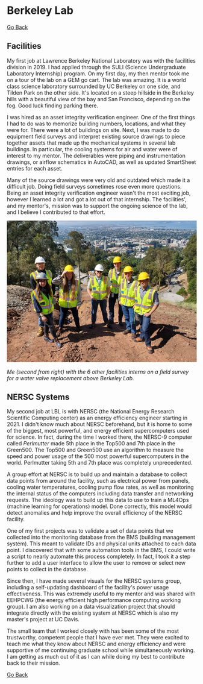 # Berkeley Lab

[Go Back](/)

## Facilities

My first job at Lawrence Berkeley National Laboratory was with the facilities division in 2019. I had applied through the SULI (Science Undergraduate Laboratory Internship) program. On my first day, my then mentor took me on a tour of the lab on a GEM go cart. The lab was amazing. It is a world class science laboratory surrounded by UC Berkeley on one side, and Tilden Park on the other side. It's located on a steep hillside in the Berkeley hills with a beautiful view of the bay and San Francisco, depending on the fog. Good luck finding parking there.

I was hired as an asset integrity verification engineer. One of the first things I had to do was to memorize building numbers, locations, and what they were for. There were a lot of buildings on site. Next, I was made to do equipment field surveys and interpret existing source drawings to piece together assets that made up the mechanical systems in several lab buildings. In particular, the cooling systems for air and water were of interest to my mentor. The deliverables were piping and instrumentation drawings, or airflow schematics in AutoCAD, as well as updated SmartSheet entries for each asset.

Many of the source drawings were very old and outdated which made it a difficult job. Doing field surveys sometimes rose even more questions. Being an asset integrity verification engineer wasn't the most exciting job, however I learned a lot and got a lot out of that internship. The facilities', and my mentor's, mission was to support the ongoing science of the lab, and I believe I contributed to that effort.

![fac](./lbl_1.png)

_Me (second from right) with the 6 other facilities interns on a field survey for a water valve replacement above Berkeley Lab._

## NERSC Systems

My second job at LBL is with NERSC (the National Energy Research Scientific Computing center) as an energy efficiency engineer starting in 2021. I didn't know much about NERSC beforehand, but it is home to some of the biggest, most powerful, and energy efficient supercomputers used for science. In fact, during the time I worked there, the NERSC-9 computer called _Perlmutter_ made 5th place in the Top500 and 7th place in the Green500. The Top500 and Green500 use an algorithm to measure the speed and power usage of the 500 most powerful supercomputers in the world. Perlmutter taking 5th and 7th place was completely unprecedented.

A group effort at NERSC is to build up and maintain a database to collect data points from around the facility, such as electrical power from panels, cooling water temperatures, cooling pump flow rates, as well as monitoring the internal status of the computers including data transfer and networking requests. The ideology was to build up this data to use to train a ML4Ops (machine learning for operations) model. Done correctly, this model would detect anomalies and help improve the overall efficiency of the NERSC facility.

One of my first projects was to validate a set of data points that we collected into the monitoring database from the BMS (building management system). This meant to validate IDs and physical units attached to each data point. I discovered that with some automation tools in the BMS, I could write a script to nearly automate this process completely. In fact, I took it a step further to add a user interface to allow the user to remove or select new points to collect in the database.

Since then, I have made several visuals for the NERSC systems group, including a self-updating dashboard of the facility's power usage effectiveness. This was extremely useful to my mentor and was shared with EEHPCWG (the energy efficient high performance computing working group). I am also working on a data visualization project that should integrate directly with the existing system at NERSC which is also my master's project at UC Davis.

The small team that I worked closely with has been some of the most trustworthy, competent people that I have ever met. They were excited to teach me what they know about NERSC and energy efficiency and were supportive of me continuing graduate school while simultaneously working. I am getting as much out of it as I can while doing my best to contribute back to their mission.

[Go Back](/)
